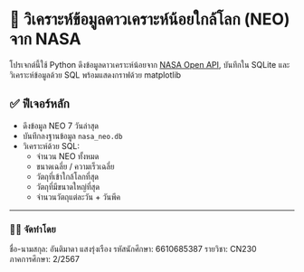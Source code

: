 # 🔭 วิเคราะห์ข้อมูลดาวเคราะห์น้อยใกล้โลก (NEO) จาก NASA

โปรเจกต์นี้ใช้ Python ดึงข้อมูลดาวเคราะห์น้อยจาก [NASA Open API](https://api.nasa.gov/), บันทึกใน SQLite และวิเคราะห์ข้อมูลด้วย SQL พร้อมแสดงกราฟด้วย matplotlib

## ✅ ฟีเจอร์หลัก
- ดึงข้อมูล NEO 7 วันล่าสุด
- บันทึกลงฐานข้อมูล `nasa_neo.db`
- วิเคราะห์ด้วย SQL:
  - จำนวน NEO ทั้งหมด
  - ขนาดเฉลี่ย / ความเร็วเฉลี่ย
  - วัตถุที่เข้าใกล้โลกที่สุด
  - วัตถุที่มีขนาดใหญ่ที่สุด
  - จำนวนวัตถุแต่ละวัน + วันพีค


---

### 👨‍💻 จัดทำโดย
ชื่อ-นามสกุล: อันติมาดา แสงรุ่งเรือง 
รหัสนักศึกษา: 6610685387
รายวิชา: CN230  
ภาคการศึกษา: 2/2567
